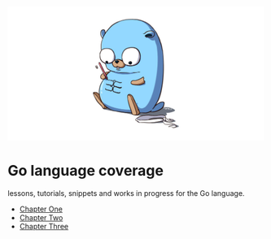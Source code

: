 ![](https://github.com/irisida/golang/blob/master/assets/gopher.jpeg)

# Go language coverage

lessons, tutorials, snippets and works in progress for the Go language.

- [Chapter One](https://github.com/irisida/golang/tree/master/language_lessons/chapter01_simpleIntroduction)
- [Chapter Two](https://github.com/irisida/golang/tree/master/language_lessons/chapter02_typesAndDatatypes)
- [Chapter Three]()
